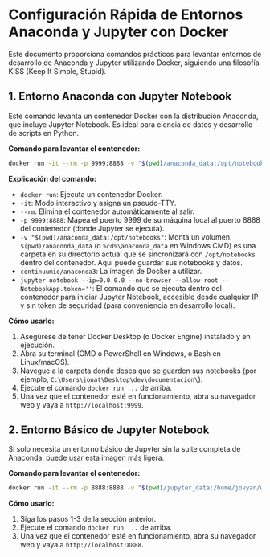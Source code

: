# Configuración Rápida de Entornos Anaconda y Jupyter con Docker

Este documento proporciona comandos prácticos para levantar entornos de desarrollo de Anaconda y Jupyter utilizando Docker, siguiendo una filosofía KISS (Keep It Simple, Stupid).

## 1. Entorno Anaconda con Jupyter Notebook

Este comando levanta un contenedor Docker con la distribución Anaconda, que incluye Jupyter Notebook. Es ideal para ciencia de datos y desarrollo de scripts en Python.

**Comando para levantar el contenedor:**

```bash
docker run -it --rm -p 9999:8888 -v "$(pwd)/anaconda_data:/opt/notebooks" continuumio/anaconda3 jupyter notebook --ip=0.0.0.0 --no-browser --allow-root --NotebookApp.token=''
```

**Explicación del comando:**
* `docker run`: Ejecuta un contenedor Docker.
* `-it`: Modo interactivo y asigna un pseudo-TTY.
* `--rm`: Elimina el contenedor automáticamente al salir.
* `-p 9999:8888`: Mapea el puerto 9999 de su máquina local al puerto 8888 del contenedor (donde Jupyter se ejecuta).
* `-v "$(pwd)/anaconda_data:/opt/notebooks"`: Monta un volumen. `$(pwd)/anaconda_data` (o `%cd%\anaconda_data` en Windows CMD) es una carpeta en su directorio actual que se sincronizará con `/opt/notebooks` dentro del contenedor. Aquí puede guardar sus notebooks y datos.
* `continuumio/anaconda3`: La imagen de Docker a utilizar.
* `jupyter notebook --ip=0.0.0.0 --no-browser --allow-root --NotebookApp.token=''`: El comando que se ejecuta dentro del contenedor para iniciar Jupyter Notebook, accesible desde cualquier IP y sin token de seguridad (para conveniencia en desarrollo local).

**Cómo usarlo:**
1. Asegúrese de tener Docker Desktop (o Docker Engine) instalado y en ejecución.
2. Abra su terminal (CMD o PowerShell en Windows, o Bash en Linux/macOS).
3. Navegue a la carpeta donde desea que se guarden sus notebooks (por ejemplo, `C:\Users\jonat\Desktop\dev\documentacion\`).
4. Ejecute el comando `docker run ...` de arriba.
5. Una vez que el contenedor esté en funcionamiento, abra su navegador web y vaya a `http://localhost:9999`.

## 2. Entorno Básico de Jupyter Notebook

Si solo necesita un entorno básico de Jupyter sin la suite completa de Anaconda, puede usar esta imagen más ligera.

**Comando para levantar el contenedor:**

```bash
docker run -it --rm -p 8888:8888 -v "$(pwd)/jupyter_data:/home/jovyan/work" jupyter/base-notebook
```

**Cómo usarlo:**
1. Siga los pasos 1-3 de la sección anterior.
2. Ejecute el comando `docker run ...` de arriba.
3. Una vez que el contenedor esté en funcionamiento, abra su navegador web y vaya a `http://localhost:8888`.

